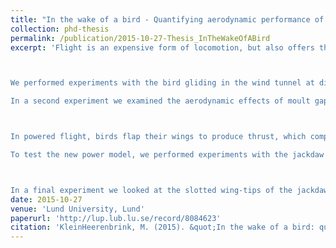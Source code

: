```yaml
---
title: "In the wake of a bird - Quantifying aerodynamic performance of avian flight"
collection: phd-thesis
permalink: /publication/2015-10-27-Thesis_InTheWakeOfABird
excerpt: 'Flight is an expensive form of locomotion, but also offers the ability to travel great distances at relatively low cost. Birds have developed various adaptations for optimizing flight performance. The main aim of this thesis is to identify how morphological variables in birds affect aerodynamic drag and flight performance. To this end I studied the aerodynamic performance of a jackdaw (Corvus monedula) that was trained to fly in a wind tunnel.



We performed experiments with the bird gliding in the wind tunnel at different glide angles. From the measured wakes we computed the components of drag, and related these forces to the variation in gliding posture. Induced drag was mainly affected by wingspan as expected, but contrary to expectations, the use of the tail at low speed negatively affected the span efficiency. The tail also strongly increased the measured body drag coefficient.

In a second experiment we examined the aerodynamic effects of moult gaps during several stages of the annual wing moult and found that span efficiency reduced and the wing profile drag coefficient increased. The bird partially mitigated the negative effects by adjustments in wing posture to minimize the gaps and by weight loss to reduce wing loading.



In powered flight, birds flap their wings to produce thrust, which complicates the aerodynamic analysis. We developed a mathematical model that relates the aerodynamic power in flapping flight to the drag in gliding flight. This model showed that the effect of reciprocating wings on the induced power is commonly underestimated in simplified animal flight models.

To test the new power model, we performed experiments with the jackdaw in forward flapping flight, and we computed forces and aerodynamic power from the measured wakes. We found the induced drag coefficient to be in line with that predicted from the flapping model, but we found an imbalance in thrust and drag. Adjusting our power measurement for the residual drag, resulted in reasonable agreement between the data and the prediction from the power model.



In a final experiment we looked at the slotted wing-tips of the jackdaw, where we measured the flow at the vertically separated outer primaries. We found multiple vortex cores in the tip vortex originating from the separated feathers. The multiple cores are indicative for increased span efficiency. We also found these structures in flapping flight. Many non-gliding birds feature these wingtip slots and we consider the possibility they may have evolved to improve efficiency in powered flight.'
date: 2015-10-27
venue: 'Lund University, Lund'
paperurl: 'http://lup.lub.lu.se/record/8084623'
citation: 'KleinHeerenbrink, M. (2015). &quot;In the wake of a bird: quantifying aerodynamic performance of avian flight.&quot; PhD thesis, Lund University.'
---
```


